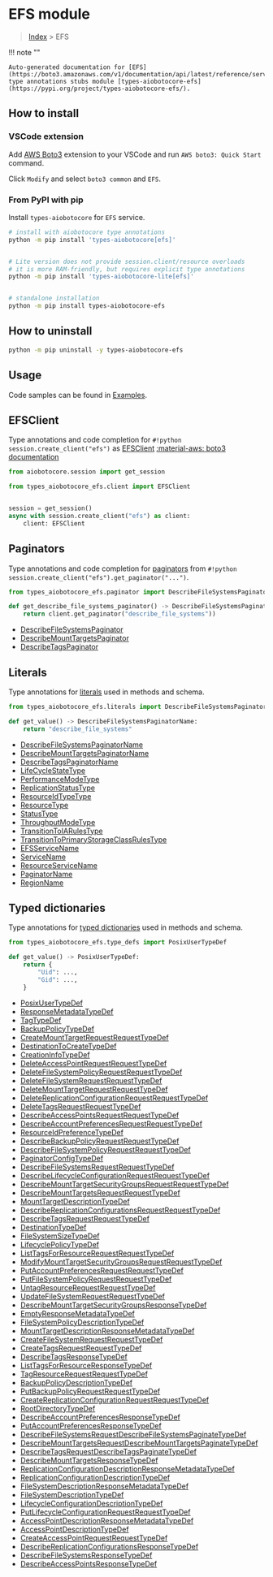 # EFS module

> [Index](../README.md) > EFS


!!! note ""

    Auto-generated documentation for [EFS](https://boto3.amazonaws.com/v1/documentation/api/latest/reference/services/efs.html#EFS)
    type annotations stubs module [types-aiobotocore-efs](https://pypi.org/project/types-aiobotocore-efs/).

## How to install

### VSCode extension

Add [AWS Boto3](https://marketplace.visualstudio.com/items?itemName=Boto3typed.boto3-ide)
extension to your VSCode and run `AWS boto3: Quick Start` command.

Click `Modify` and select `boto3 common` and `EFS`.

### From PyPI with pip

Install `types-aiobotocore` for `EFS` service.

```bash
# install with aiobotocore type annotations
python -m pip install 'types-aiobotocore[efs]'


# Lite version does not provide session.client/resource overloads
# it is more RAM-friendly, but requires explicit type annotations
python -m pip install 'types-aiobotocore-lite[efs]'


# standalone installation
python -m pip install types-aiobotocore-efs
```



## How to uninstall

```bash
python -m pip uninstall -y types-aiobotocore-efs
```

## Usage

Code samples can be found in [Examples](./usage.md).

## EFSClient

Type annotations and code completion for  `#!python session.create_client("efs")` as [EFSClient](./client.md)
[:material-aws: boto3 documentation](https://boto3.amazonaws.com/v1/documentation/api/latest/reference/services/efs.html#EFS.Client)

```python title="Usage example"
from aiobotocore.session import get_session

from types_aiobotocore_efs.client import EFSClient


session = get_session()
async with session.create_client("efs") as client:
    client: EFSClient
```


## Paginators

Type annotations and code completion for
[paginators](./paginators.md)
from `#!python session.create_client("efs").get_paginator("...")`.

```python title="Usage example"
from types_aiobotocore_efs.paginator import DescribeFileSystemsPaginator

def get_describe_file_systems_paginator() -> DescribeFileSystemsPaginator:
    return client.get_paginator("describe_file_systems"))
```

- [DescribeFileSystemsPaginator](./paginators.md#describefilesystemspaginator)
- [DescribeMountTargetsPaginator](./paginators.md#describemounttargetspaginator)
- [DescribeTagsPaginator](./paginators.md#describetagspaginator)








## Literals

Type annotations for [literals](./literals.md) used in methods and schema.

```python title="Usage example"
from types_aiobotocore_efs.literals import DescribeFileSystemsPaginatorName

def get_value() -> DescribeFileSystemsPaginatorName:
    return "describe_file_systems"
```

- [DescribeFileSystemsPaginatorName](./literals.md#describefilesystemspaginatorname)
- [DescribeMountTargetsPaginatorName](./literals.md#describemounttargetspaginatorname)
- [DescribeTagsPaginatorName](./literals.md#describetagspaginatorname)
- [LifeCycleStateType](./literals.md#lifecyclestatetype)
- [PerformanceModeType](./literals.md#performancemodetype)
- [ReplicationStatusType](./literals.md#replicationstatustype)
- [ResourceIdTypeType](./literals.md#resourceidtypetype)
- [ResourceType](./literals.md#resourcetype)
- [StatusType](./literals.md#statustype)
- [ThroughputModeType](./literals.md#throughputmodetype)
- [TransitionToIARulesType](./literals.md#transitiontoiarulestype)
- [TransitionToPrimaryStorageClassRulesType](./literals.md#transitiontoprimarystorageclassrulestype)
- [EFSServiceName](./literals.md#efsservicename)
- [ServiceName](./literals.md#servicename)
- [ResourceServiceName](./literals.md#resourceservicename)
- [PaginatorName](./literals.md#paginatorname)
- [RegionName](./literals.md#regionname)




## Typed dictionaries

Type annotations for [typed dictionaries](./type_defs.md) used in methods and schema.

```python title="Usage example"
from types_aiobotocore_efs.type_defs import PosixUserTypeDef

def get_value() -> PosixUserTypeDef:
    return {
        "Uid": ...,
        "Gid": ...,
    }
```

- [PosixUserTypeDef](./type_defs.md#posixusertypedef)
- [ResponseMetadataTypeDef](./type_defs.md#responsemetadatatypedef)
- [TagTypeDef](./type_defs.md#tagtypedef)
- [BackupPolicyTypeDef](./type_defs.md#backuppolicytypedef)
- [CreateMountTargetRequestRequestTypeDef](./type_defs.md#createmounttargetrequestrequesttypedef)
- [DestinationToCreateTypeDef](./type_defs.md#destinationtocreatetypedef)
- [CreationInfoTypeDef](./type_defs.md#creationinfotypedef)
- [DeleteAccessPointRequestRequestTypeDef](./type_defs.md#deleteaccesspointrequestrequesttypedef)
- [DeleteFileSystemPolicyRequestRequestTypeDef](./type_defs.md#deletefilesystempolicyrequestrequesttypedef)
- [DeleteFileSystemRequestRequestTypeDef](./type_defs.md#deletefilesystemrequestrequesttypedef)
- [DeleteMountTargetRequestRequestTypeDef](./type_defs.md#deletemounttargetrequestrequesttypedef)
- [DeleteReplicationConfigurationRequestRequestTypeDef](./type_defs.md#deletereplicationconfigurationrequestrequesttypedef)
- [DeleteTagsRequestRequestTypeDef](./type_defs.md#deletetagsrequestrequesttypedef)
- [DescribeAccessPointsRequestRequestTypeDef](./type_defs.md#describeaccesspointsrequestrequesttypedef)
- [DescribeAccountPreferencesRequestRequestTypeDef](./type_defs.md#describeaccountpreferencesrequestrequesttypedef)
- [ResourceIdPreferenceTypeDef](./type_defs.md#resourceidpreferencetypedef)
- [DescribeBackupPolicyRequestRequestTypeDef](./type_defs.md#describebackuppolicyrequestrequesttypedef)
- [DescribeFileSystemPolicyRequestRequestTypeDef](./type_defs.md#describefilesystempolicyrequestrequesttypedef)
- [PaginatorConfigTypeDef](./type_defs.md#paginatorconfigtypedef)
- [DescribeFileSystemsRequestRequestTypeDef](./type_defs.md#describefilesystemsrequestrequesttypedef)
- [DescribeLifecycleConfigurationRequestRequestTypeDef](./type_defs.md#describelifecycleconfigurationrequestrequesttypedef)
- [DescribeMountTargetSecurityGroupsRequestRequestTypeDef](./type_defs.md#describemounttargetsecuritygroupsrequestrequesttypedef)
- [DescribeMountTargetsRequestRequestTypeDef](./type_defs.md#describemounttargetsrequestrequesttypedef)
- [MountTargetDescriptionTypeDef](./type_defs.md#mounttargetdescriptiontypedef)
- [DescribeReplicationConfigurationsRequestRequestTypeDef](./type_defs.md#describereplicationconfigurationsrequestrequesttypedef)
- [DescribeTagsRequestRequestTypeDef](./type_defs.md#describetagsrequestrequesttypedef)
- [DestinationTypeDef](./type_defs.md#destinationtypedef)
- [FileSystemSizeTypeDef](./type_defs.md#filesystemsizetypedef)
- [LifecyclePolicyTypeDef](./type_defs.md#lifecyclepolicytypedef)
- [ListTagsForResourceRequestRequestTypeDef](./type_defs.md#listtagsforresourcerequestrequesttypedef)
- [ModifyMountTargetSecurityGroupsRequestRequestTypeDef](./type_defs.md#modifymounttargetsecuritygroupsrequestrequesttypedef)
- [PutAccountPreferencesRequestRequestTypeDef](./type_defs.md#putaccountpreferencesrequestrequesttypedef)
- [PutFileSystemPolicyRequestRequestTypeDef](./type_defs.md#putfilesystempolicyrequestrequesttypedef)
- [UntagResourceRequestRequestTypeDef](./type_defs.md#untagresourcerequestrequesttypedef)
- [UpdateFileSystemRequestRequestTypeDef](./type_defs.md#updatefilesystemrequestrequesttypedef)
- [DescribeMountTargetSecurityGroupsResponseTypeDef](./type_defs.md#describemounttargetsecuritygroupsresponsetypedef)
- [EmptyResponseMetadataTypeDef](./type_defs.md#emptyresponsemetadatatypedef)
- [FileSystemPolicyDescriptionTypeDef](./type_defs.md#filesystempolicydescriptiontypedef)
- [MountTargetDescriptionResponseMetadataTypeDef](./type_defs.md#mounttargetdescriptionresponsemetadatatypedef)
- [CreateFileSystemRequestRequestTypeDef](./type_defs.md#createfilesystemrequestrequesttypedef)
- [CreateTagsRequestRequestTypeDef](./type_defs.md#createtagsrequestrequesttypedef)
- [DescribeTagsResponseTypeDef](./type_defs.md#describetagsresponsetypedef)
- [ListTagsForResourceResponseTypeDef](./type_defs.md#listtagsforresourceresponsetypedef)
- [TagResourceRequestRequestTypeDef](./type_defs.md#tagresourcerequestrequesttypedef)
- [BackupPolicyDescriptionTypeDef](./type_defs.md#backuppolicydescriptiontypedef)
- [PutBackupPolicyRequestRequestTypeDef](./type_defs.md#putbackuppolicyrequestrequesttypedef)
- [CreateReplicationConfigurationRequestRequestTypeDef](./type_defs.md#createreplicationconfigurationrequestrequesttypedef)
- [RootDirectoryTypeDef](./type_defs.md#rootdirectorytypedef)
- [DescribeAccountPreferencesResponseTypeDef](./type_defs.md#describeaccountpreferencesresponsetypedef)
- [PutAccountPreferencesResponseTypeDef](./type_defs.md#putaccountpreferencesresponsetypedef)
- [DescribeFileSystemsRequestDescribeFileSystemsPaginateTypeDef](./type_defs.md#describefilesystemsrequestdescribefilesystemspaginatetypedef)
- [DescribeMountTargetsRequestDescribeMountTargetsPaginateTypeDef](./type_defs.md#describemounttargetsrequestdescribemounttargetspaginatetypedef)
- [DescribeTagsRequestDescribeTagsPaginateTypeDef](./type_defs.md#describetagsrequestdescribetagspaginatetypedef)
- [DescribeMountTargetsResponseTypeDef](./type_defs.md#describemounttargetsresponsetypedef)
- [ReplicationConfigurationDescriptionResponseMetadataTypeDef](./type_defs.md#replicationconfigurationdescriptionresponsemetadatatypedef)
- [ReplicationConfigurationDescriptionTypeDef](./type_defs.md#replicationconfigurationdescriptiontypedef)
- [FileSystemDescriptionResponseMetadataTypeDef](./type_defs.md#filesystemdescriptionresponsemetadatatypedef)
- [FileSystemDescriptionTypeDef](./type_defs.md#filesystemdescriptiontypedef)
- [LifecycleConfigurationDescriptionTypeDef](./type_defs.md#lifecycleconfigurationdescriptiontypedef)
- [PutLifecycleConfigurationRequestRequestTypeDef](./type_defs.md#putlifecycleconfigurationrequestrequesttypedef)
- [AccessPointDescriptionResponseMetadataTypeDef](./type_defs.md#accesspointdescriptionresponsemetadatatypedef)
- [AccessPointDescriptionTypeDef](./type_defs.md#accesspointdescriptiontypedef)
- [CreateAccessPointRequestRequestTypeDef](./type_defs.md#createaccesspointrequestrequesttypedef)
- [DescribeReplicationConfigurationsResponseTypeDef](./type_defs.md#describereplicationconfigurationsresponsetypedef)
- [DescribeFileSystemsResponseTypeDef](./type_defs.md#describefilesystemsresponsetypedef)
- [DescribeAccessPointsResponseTypeDef](./type_defs.md#describeaccesspointsresponsetypedef)

